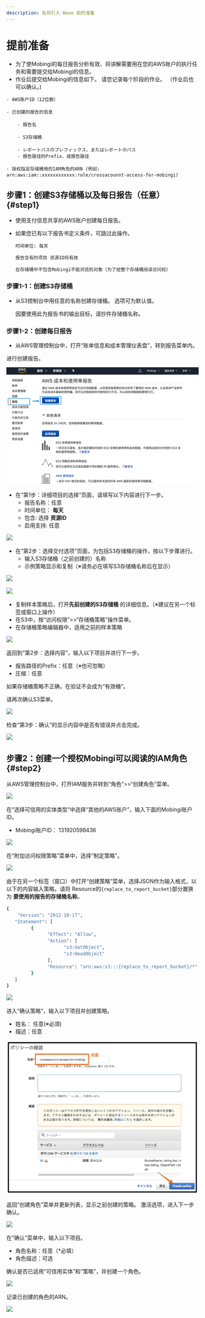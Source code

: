 ```yaml
---
description: 在将引入 Wave 前的准备
---
```


# 提前准备

* 为了使Mobingi的每日报告分析有效、将讲解需要用在您的AWS账户的执行任务和需要提交给Mobingi的信息。
* 作业后提交给Mobingi的信息如下。 请您记录每个阶段的作业。 （作业后也可以确认。\)

```text
- AWS账户ID（12位数）

- 已创建的报告的信息

    - 报告名

    - S3存储桶

    - レポートパスのプレフィックス、またはレポートのパス
    - 报告路径的Prefix，或报告路径

- 授权指定存储桶用的IAM角色的ARN (例如: arn:aws:iam::xxxxxxxxxxxx:role/crossacounnt-access-for-mobingi)
```

## 步骤1：创建S3存储桶以及每日报告（任意） {#step1}

* 使用支付信息共享的AWS账户创建每日报告。
* 如果您已有以下报告书定义条件，可跳过此操作。

  `时间单位: 每天`

  `报告含有的项目 资源ID将有效`

  `在存储桶中不包含Mobingi不能浏览的对象（为了给整个存储桶阅读访问权）`

### 步骤1-1：创建S3存储桶

* 从S3控制台中用任意的名称创建存储桶。 选项可为默认值。

  因要使用此为报告书的输出目标，请抄件存储桶名称。

### 步骤1-2：创建每日报告

* 从AWS管理控制台中，打开“账单信息和成本管理仪表盘”，转到报告菜单内。

进行创建报告。

![](../.gitbook/assets/snip20180730_1.png)

* 在“第1步：详细项目的选择”页面，请填写以下内容进行下一步。
  * 报告名称：任意
  * 时间单位： **每天**
  * 包含: 选择 **资源ID**
  * 启用支持: 任意

![](../.gitbook/assets/bill_002.png)

* 在“第2步：选择交付选项”页面，为包括S3存储桶的操作，按以下步骤进行。
  * 输入S3存储桶（之前创建的）名称
  * 示例策略显示和复制（※请务必在填写S3存储桶名称后在显示）

![](../.gitbook/assets/bill_003.png)

![](../.gitbook/assets/bill_004.png)

* 复制样本策略后，打开**先前创建的S3存储桶** 的详细信息。（※建议在另一个标签或窗口上操作）
* 在S3中，按“访问权限”&gt;&gt;“存储桶策略”操作菜单。
* 在存储桶策略编辑器中，适用之前的样本策略

![](../.gitbook/assets/bill_005.png)

返回到“第2步：选择内容”，输入以下项目并进行下一步。

* 报告路径的Prefix：任意（※也可忽略）
* 圧缩：任意

如果存储桶策略不正确，在验证不会成为“有效桶”。

请再次确认S3菜单。

![](../.gitbook/assets/bill_006.png)

检查“第3步：确认”的显示内容中是否有错误并点击完成。

![](../.gitbook/assets/bill_007.png)

## 步骤2：创建一个授权Mobingi可以阅读的IAM角色 {#step2}

从AWS管理控制台中，打开IAM服务并转到“角色”&gt;&gt;“创建角色”菜单。

![](../.gitbook/assets/role_001.png)

在“选择可信用的实体类型”中选择“其他的AWS账户”，输入下面的Mobingi账户ID。

* Mobingi账户ID： 131920598436

![](../.gitbook/assets/role_002.png)

在“附加访问权限策略”菜单中，选择“制定策略”。

![](../.gitbook/assets/role_003-1.png)

由于在另一个标签（窗口）中打开“创建策略”菜单，选择JSON作为输入格式，以以下的内容输入策略。请将 Resource的`{replace_to_report_bucket}`部分置换为 **要使用的报告的存储桶名称**。

```bash
{
    "Version": "2012-10-17",
   "Statement": [
         {
               "Effect": "Allow",
               "Action": [
                     "s3:GetObject",
                     "s3:HeadObject"
               ],
               "Resource": "arn:aws:s3:::{replace_to_report_bucket}/*"
         }
   ]
}
```

![](../.gitbook/assets/role_004.png)

进入“确认策略”，输入以下项目并创建策略。

* 姓名： 任意\(※必須\)
* 描述：任意

![](../.gitbook/assets/role_005.png)

返回“创建角色”菜单并更新列表，显示之前创建的策略。 激活选项，进入下一步确认。

![](../.gitbook/assets/role_006.png)

在“确认”菜单中，输入以下项目。

* 角色名称：任意（\*必填）
* 角色描述：可选

确认是否已适用“可信用实体”和“策略”，并创建一个角色。

![](../.gitbook/assets/role_007.png)

记录已创建的角色的ARN。

![](../.gitbook/assets/role_008-1.png)

